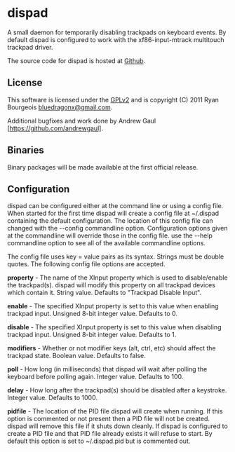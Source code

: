 dispad
======

A small daemon for temporarily disabling trackpads on keyboard events. By
default dispad is configured to work with the xf86-input-mtrack multitouch
trackpad driver.

The source code for dispad is hosted at [Github][1].

License
-------

This software is licensed under the [GPLv2][2] and is copyright (C) 2011 Ryan
Bourgeois <bluedragonx@gmail.com>.

Additional bugfixes and work done by Andrew Gaul [https://github.com/andrewgaul].

Binaries
--------

Binary packages will be made available at the first official release.

Configuration
-------------

dispad can be configured either at the command line or using a config file.
When started for the first time dispad will create a config file at ~/.dispad
containing the default configuration. The location of this config file can
changed with the --config commandline option. Configuration options given at
the commandline will override those in the config file. use the --help
commandline option to see all of the available commandline options.

The config file uses key = value pairs as its syntax. Strings must be double
quotes. The following config file options are accepted.

**property** -
The name of the XInput property which is used to disable/enable the
trackpad(s). dispad will modify this property on all trackpad devices which
contain it. String value. Defaults to "Trackpad Disable Input".

**enable** -
The specified XInput property is set to this value when enabling trackpad
input. Unsigned 8-bit integer value. Defaults to 0.

**disable** -
The specified XInput property is set to this value when disabling trackpad
input.  Unsigned 8-bit integer value. Defaults to 1.

**modifiers** -
Whether or not modifier keys (alt, ctrl, etc) should affect the trackpad state.
Boolean value. Defaults to false.

**poll** -
How long (in milliseconds) that dispad will wait after polling the keyboard
before polling again. Integer value. Defaults to 100.

**delay** -
How long after the trackpad(s) should be disabled after a keystroke. Integer
value. Defaults to 1000.

**pidfile** -
The location of the PID file dispad will create when running. If this option is
commented or not present then a PID file will not be created. dispad will
remove this file if it shuts down cleanly. If dispad is configured to create a
PID file and that PID file already exists it will refuse to start. By default
this option is set to ~/.dispad.pid but is commented out.

[1]: https://github.com/BlueDragonX/dispad
[2]: http://www.gnu.org/licenses/gpl-2.0.html	"GNU General Public License, version 2"


